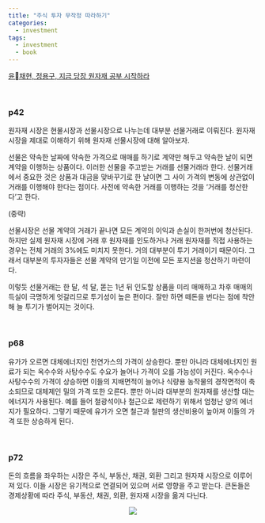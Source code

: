 ```yaml
---
title: "주식 투자 무작정 따라하기"
categories:
  - investment
tags:
  - investment
  - book
---
```


[윤채현, 정용구, 지금 당장 원자재 공부 시작하라](https://book.naver.com/bookdb/book_detail.nhn?bid=6197183)

<br/>

### p42

원자재 시장은 현물시장과 선물시장으로 나누는데 대부분 선물거래로 이뤄진다. 원자재 시장을 제대로 이해하기 위해 원자재 선물시장에 대해 알아보자.

선물은 약속한 날짜에 약속한 가격으로 매매를 하기로 계약만 해두고 약속한 날이 되면 계약을 이행하는 상품이다. 이러한 선물을 주고받는 거래를 선물거래라 한다. 선물거래에서 중요한 것은 상품과 대금을 맞바꾸기로 한 날이면 그 사이 가격의 변동에 상관없이 거래를 이행해야 한다는 점이다. 사전에 약속한 거래를 이행하는 것을 ‘거래를 청산한다’고 한다.

(중략)

선물시장은 선물 계약의 거래가 끝나면 모든 계약의 이익과 손실이 한꺼번에 청산된다. 하지만 실제 원자재 시장에 거래 후 원자재를 인도하거나 거래 원자재를 직접 사용하는 경우는 전체 거래의 3%에도 미치지 못한다. 거의 대부분이 투기 거래이기 때문이다. 그래서 대부분의 투자자들은 선물 계약의 만기일 이전에 모든 포지션을 청산하기 마련이다.

이렇듯 선물거래는 한 달, 석 달, 똗는 1년 뒤 인도할 상품을 미리 매매하고 차후 매매의 득실이 극명하게 엇갈리므로 투기성이 높은 편이다. 잘만 하면 떼돈을 번다는 점에 착안해 늘 투기가 벌어지는 것이다.

<br/>

### p68

유가가 오르면 대체에너지인 천연가스의 가격이 상승한다. 뿐만 아니라 대체에너지인 원료가 되는 옥수수와 사탕수수도 수요가 늘어나 가격이 오를 가능성이 커진다. 옥수수나 사탕수수의 가격이 상승하면 이들의 지배면적이 늘어나 식량용 농작물의 경작면적이 축소되므로 대체제인 밀의 가격 또한 오른다. 뿐만 아니라 대부분의 원자재를 생산할 대는 에너지가 사용된다. 예를 들어 철광석이나 철근으로 제련하기 위해서 엄청난 양의 에너지가 필요하다. 그렇기 때문에 유가가 오면 철근과 철판의 생산비용이 높아져 이들의 가격 또한 상승하게 된다.

<br/>

### p72

돈의 흐름을 좌우하는 시장은 주식, 부동산, 채권, 외환 그리고 원자재 시장으로 이루어져 있다. 이들 시장은 유기적으로 연결되어 있으며 서로 영향을 주고 받는다. 큰돈들은 경제상황에 따라 주식, 부동산, 채권, 외환, 원자재 시장을 옮겨 다닌다.

<p align="center">
    <img src="https://lifesailor.github.io/assets/images/investment/raw.png">
</p>


